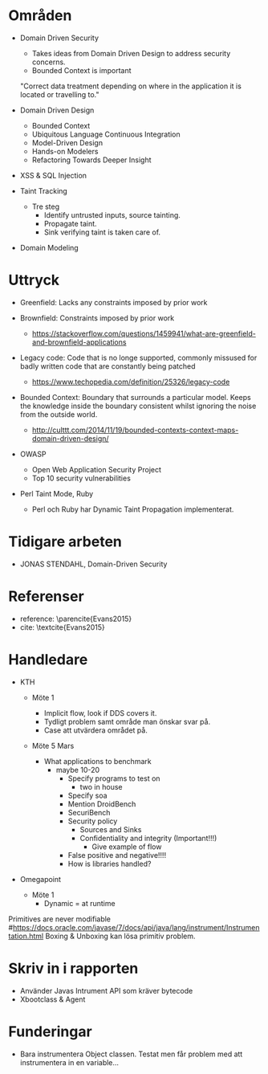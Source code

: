 # Områden

* Domain Driven Security

  * Takes ideas from Domain Driven Design to address security concerns.
  * Bounded Context is important

  "Correct data treatment depending on where in the application it is located or travelling to."

* Domain Driven Design

  * Bounded Context
  * Ubiquitous Language Continuous Integration
  * Model-Driven Design
  * Hands-on Modelers
  * Refactoring Towards Deeper Insight

* XSS & SQL Injection

* Taint Tracking

  * Tre steg
    * Identify untrusted inputs, source tainting.
    * Propagate taint.
    * Sink verifying taint is taken care of.

* Domain Modeling

# Uttryck

* Greenfield: Lacks any constraints imposed by prior work
* Brownfield: Constraints imposed by prior work

  * https://stackoverflow.com/questions/1459941/what-are-greenfield-and-brownfield-applications

* Legacy code: Code that is no longe supported, commonly missused for badly written code that are constantly being patched

  * https://www.techopedia.com/definition/25326/legacy-code

* Bounded Context: Boundary that surrounds a particular model. Keeps the knowledge inside the boundary consistent whilst ignoring the noise from the outside world.

  * http://culttt.com/2014/11/19/bounded-contexts-context-maps-domain-driven-design/

* OWASP

  * Open Web Application Security Project
  * Top 10 security vulnerabilities

* Perl Taint Mode, Ruby
  * Perl och Ruby har Dynamic Taint Propagation implementerat.

# Tidigare arbeten

* JONAS STENDAHL, Domain-Driven Security

# Referenser

* reference: \parencite{Evans2015}
* cite: \textcite{Evans2015}

# Handledare

* KTH

  * Möte 1

    * Implicit flow, look if DDS covers it.
    * Tydligt problem samt område man önskar svar på.
    * Case att utvärdera området på.

  * Möte 5 Mars
    * What applications to benchmark
      * maybe 10-20
        * Specify programs to test on
          * two in house
        * Specify soa
        * Mention DroidBench
        * SecuriBench
        * Security policy
          * Sources and Sinks
          * Confidentiality and integrity (Important!!!)
            * Give example of flow
        * False positive and negative!!!!
        * How is libraries handled?

* Omegapoint
  * Möte 1
    * Dynamic = at runtime

Primitives are never modifiable #https://docs.oracle.com/javase/7/docs/api/java/lang/instrument/Instrumentation.html
Boxing & Unboxing kan lösa primitiv problem.

# Skriv in i rapporten

* Använder Javas Intrument API som kräver bytecode
* Xbootclass & Agent

# Funderingar

* Bara instrumentera Object classen. Testat men får problem med att instrumentera in en variable...
